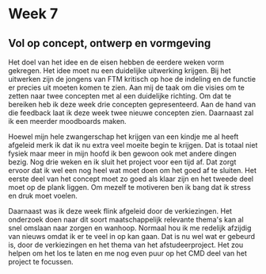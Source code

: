 # Week 7

## Vol op concept, ontwerp en vormgeving

Het doel van het idee en de eisen hebben de eerdere weken vorm gekregen. Het idee moet nu een duidelijke uitwerking krijgen. Bij het uitwerken zijn de jongens van FTM kritisch op hoe de indeling en de functie er precies uit moeten komen te zien. Aan mij de taak om die visies om te zetten naar twee concepten met al een duidelijke richting. Om dat te bereiken heb ik deze week drie concepten gepresenteerd. Aan de hand van die feedback laat ik deze week twee nieuwe concepten zien. Daarnaast zal ik een meerder moodboards maken.

Hoewel mijn hele zwangerschap het krijgen van een kindje me al heeft afgeleid merk ik dat ik nu extra veel moeite begin te krijgen. Dat is totaal niet fysiek maar meer in mijn hoofd ik ben gewoon ook met andere dingen bezig. Nog drie weken en ik sluit het project voor een tijd af. Dat zorgt ervoor dat ik wel een nog heel wat moet doen om het goed af te sluiten. Het eerste deel van het concept moet zo goed als klaar zijn en het tweede deel moet op de plank liggen. Om mezelf te motiveren ben ik bang dat ik stress en druk moet voelen.&#x20;

Daarnaast was ik deze week flink afgeleid door de verkiezingen. Het onderzoek doen naar dit soort maatschappelijk relevante thema's kan al snel omslaan naar zorgen en wanhoop. Normaal hou ik me redelijk afzijdig van nieuws omdat ik er te veel in op kan gaan. Dat is nu wel wat er gebeurd is, door de verkiezingen en het thema van het afstudeerproject. Het zou helpen om het los te laten en me nog even puur op het CMD deel van het project te focussen.&#x20;
